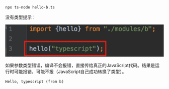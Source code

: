 ```
npx ts-node hello-b.ts
```

没有类型提示：

![hello-a](./images/hello-b.jpg)

如果参数类型错误，编译不会报错，直接传给真正的JavaScript代码。结果是运行时可能报错，可能不报（JavaScript自己成功转换了类型）。

```
Hello, typescript (from b)
```

